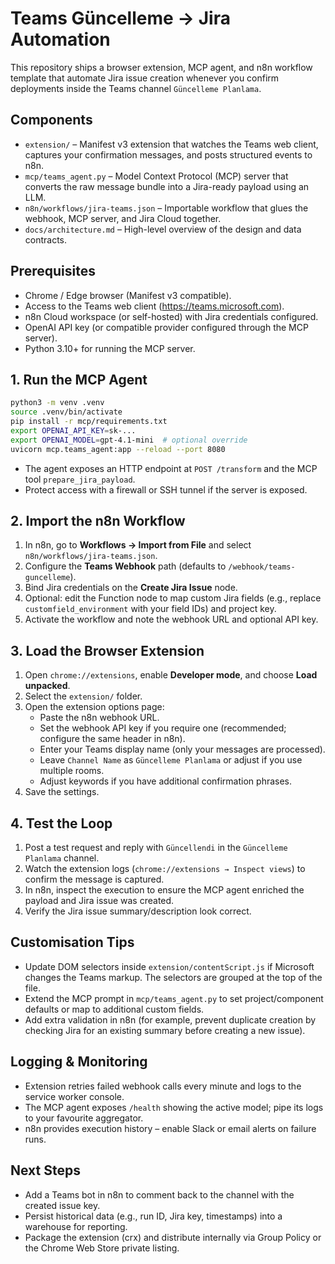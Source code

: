 # Teams Güncelleme → Jira Automation

This repository ships a browser extension, MCP agent, and n8n workflow template that automate Jira issue creation whenever you confirm deployments inside the Teams channel `Güncelleme Planlama`.

## Components
- `extension/` – Manifest v3 extension that watches the Teams web client, captures your confirmation messages, and posts structured events to n8n.
- `mcp/teams_agent.py` – Model Context Protocol (MCP) server that converts the raw message bundle into a Jira-ready payload using an LLM.
- `n8n/workflows/jira-teams.json` – Importable workflow that glues the webhook, MCP server, and Jira Cloud together.
- `docs/architecture.md` – High-level overview of the design and data contracts.

## Prerequisites
- Chrome / Edge browser (Manifest v3 compatible).
- Access to the Teams web client (https://teams.microsoft.com).
- n8n Cloud workspace (or self-hosted) with Jira credentials configured.
- OpenAI API key (or compatible provider configured through the MCP server).
- Python 3.10+ for running the MCP server.

## 1. Run the MCP Agent
```bash
python3 -m venv .venv
source .venv/bin/activate
pip install -r mcp/requirements.txt
export OPENAI_API_KEY=sk-...
export OPENAI_MODEL=gpt-4.1-mini  # optional override
uvicorn mcp.teams_agent:app --reload --port 8080
```

- The agent exposes an HTTP endpoint at `POST /transform` and the MCP tool `prepare_jira_payload`.
- Protect access with a firewall or SSH tunnel if the server is exposed.

## 2. Import the n8n Workflow
1. In n8n, go to **Workflows → Import from File** and select `n8n/workflows/jira-teams.json`.
2. Configure the **Teams Webhook** path (defaults to `/webhook/teams-guncelleme`).
3. Bind Jira credentials on the **Create Jira Issue** node.
4. Optional: edit the Function node to map custom Jira fields (e.g., replace `customfield_environment` with your field IDs) and project key.
5. Activate the workflow and note the webhook URL and optional API key.

## 3. Load the Browser Extension
1. Open `chrome://extensions`, enable **Developer mode**, and choose **Load unpacked**.
2. Select the `extension/` folder.
3. Open the extension options page:
   - Paste the n8n webhook URL.
   - Set the webhook API key if you require one (recommended; configure the same header in n8n).
   - Enter your Teams display name (only your messages are processed).
   - Leave `Channel Name` as `Güncelleme Planlama` or adjust if you use multiple rooms.
   - Adjust keywords if you have additional confirmation phrases.
4. Save the settings.

## 4. Test the Loop
1. Post a test request and reply with `Güncellendi` in the `Güncelleme Planlama` channel.
2. Watch the extension logs (`chrome://extensions → Inspect views`) to confirm the message is captured.
3. In n8n, inspect the execution to ensure the MCP agent enriched the payload and Jira issue was created.
4. Verify the Jira issue summary/description look correct.

## Customisation Tips
- Update DOM selectors inside `extension/contentScript.js` if Microsoft changes the Teams markup. The selectors are grouped at the top of the file.
- Extend the MCP prompt in `mcp/teams_agent.py` to set project/component defaults or map to additional custom fields.
- Add extra validation in n8n (for example, prevent duplicate creation by checking Jira for an existing summary before creating a new issue).

## Logging & Monitoring
- Extension retries failed webhook calls every minute and logs to the service worker console.
- The MCP agent exposes `/health` showing the active model; pipe its logs to your favourite aggregator.
- n8n provides execution history – enable Slack or email alerts on failure runs.

## Next Steps
- Add a Teams bot in n8n to comment back to the channel with the created issue key.
- Persist historical data (e.g., run ID, Jira key, timestamps) into a warehouse for reporting.
- Package the extension (crx) and distribute internally via Group Policy or the Chrome Web Store private listing.
